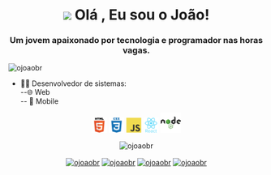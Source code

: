 <h1 align="center"><img src="https://raw.githubusercontent.com/kaueMarques/kaueMarques/master/hi.gif" width="30px"> Olá , Eu sou o João!</h1>
<h3 align="center">Um jovem apaixonado por tecnologia e programador nas horas vagas.</h3>
<p align="left"> <img src="https://komarev.com/ghpvc/?username=ojoaobr" alt="ojoaobr" /></p>

- 👨‍💻 Desenvolvedor de sistemas: <br/>
--🌐 Web <br/>
-- 📱 Mobile

<p align="center">
<img src="https://raw.githubusercontent.com/devicons/devicon/master/icons/html5/html5-original-wordmark.svg" alt="html5"  width="30" height="30"/>
<img src="https://raw.githubusercontent.com/devicons/devicon/master/icons/css3/css3-plain-wordmark.svg" alt="css3"  width="30" height="30"/>
<img src="https://raw.githubusercontent.com/devicons/devicon/master/icons/javascript/javascript-original.svg" alt="javascript" width="30" height="30"/>
<img src="https://raw.githubusercontent.com/devicons/devicon/master/icons/react/react-original-wordmark.svg" alt="react" width="30" height="30"/>
<img src="https://raw.githubusercontent.com/devicons/devicon/master/icons/nodejs/nodejs-original-wordmark.svg" alt="nodejs" width="40" height="40"/></p><p align="center">
<p align="center">
<img src="https://github-readme-stats.vercel.app/api?username=ojoaobr&show_icons=true&theme=midnight-purple&locale=pt-br" alt="ojoaobr"/> 
</p>

<p align="center">
<a href="https://github.com/ojoaobr" target="blank"><img align="center" src="https://cdn.jsdelivr.net/npm/simple-icons@3.0.1/icons/github.svg" alt="ojoaobr" height="20" width="20" /></a>
<a href="https://www.linkedin.com/in/ojoaobr/" target="blank"><img align="center" src="https://cdn.jsdelivr.net/npm/simple-icons@3.0.1/icons/linkedin.svg" alt="ojoaobr" height="20" width="20" /></a>
<a href="mailto:joaopedroaf03@gmail.com" target="blank"><img align="center" src="https://cdn.jsdelivr.net/npm/simple-icons@3.0.1/icons/gmail.svg" alt="ojoaobr" height="20" width="20" /></a>
<a href="https://www.instagram.com/ojoaobr/" target="blank"><img align="center" src="https://cdn.jsdelivr.net/npm/simple-icons@3.0.1/icons/instagram.svg" alt="ojoaobr" height="20" width="20" /></a>
</p>

<!--
**ojoaobr/ojoaobr** is a ✨ _special_ ✨ repository because its `README.md` (this file) appears on your GitHub profile.

Here are some ideas to get you started:

- 🔭 I’m currently working on ...
- 🌱 I’m currently learning ...
- 👯 I’m looking to collaborate on ...
- 🤔 I’m looking for help with ...
- 💬 Ask me about ...
- 📫 How to reach me: ...
- 😄 Pronouns: ...
- ⚡ Fun fact: ...
-->
